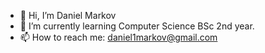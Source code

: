 - 👋 Hi, I’m Daniel Markov
- 🌱 I’m currently learning Computer Science BSc 2nd year.
- 📫 How to reach me: daniel1markov@gmail.com

<!---
daniel1markov/daniel1markov is a ✨ special ✨ repository because its `README.md` (this file) appears on your GitHub profile.
You can click the Preview link to take a look at your changes.
--->
